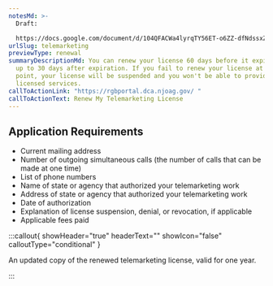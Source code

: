 ```yaml
---
notesMd: >-
  Draft:

  https://docs.google.com/document/d/104QFACWa4lyrqTY56ET-o6ZZ-dfNdssxZ0tdEF8c52E/edit 
urlSlug: telemarketing
previewType: renewal
summaryDescriptionMd: You can renew your license 60 days before it expires and
  up to 30 days after expiration. If you fail to renew your license at this
  point, your license will be suspended and you won't be able to provide your
  licensed services.
callToActionLink: "https://rgbportal.dca.njoag.gov/ "
callToActionText: Renew My Telemarketing License
---
```

## Application Requirements 

* Current mailing address
* Number of outgoing simultaneous calls (the number of calls that can be made at one time)
* List of phone numbers
* Name of state or agency that authorized your telemarketing work 
* Address of state or agency that authorized your telemarketing work 
* Date of authorization
* Explanation of license suspension, denial, or revocation, if applicable
* Applicable fees paid

:::callout{ showHeader="true" headerText="" showIcon="false" calloutType="conditional" }

An updated copy of the renewed telemarketing license, valid for one year.

:::